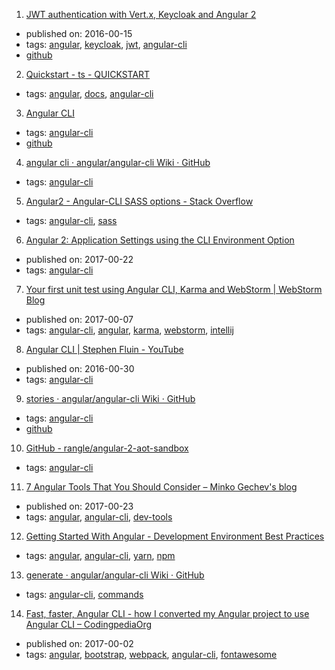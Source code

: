 1. [JWT authentication with Vert.x, Keycloak and Angular 2](http://paulbakker.io/java/jwt-keycloak-angular2/)
  * published on: 2016-00-15
  * tags: [angular](tags/angular.md), [keycloak](tags/keycloak.md), [jwt](tags/jwt.md), [angular-cli](tags/angular-cli.md)
  * [github](https://github.com/paulbakker/vertx-angular2-keycloak-demo)
2. [Quickstart - ts - QUICKSTART](https://angular.io/guide/quickstart)
  * tags: [angular](tags/angular.md), [docs](tags/docs.md), [angular-cli](tags/angular-cli.md)
3. [Angular CLI](https://cli.angular.io/)
  * tags: [angular-cli](tags/angular-cli.md)
  * [github](https://github.com/angular/angular-cli)
4. [angular cli · angular/angular-cli Wiki · GitHub](https://github.com/angular/angular-cli/wiki/angular-cli)
  * tags: [angular-cli](tags/angular-cli.md)
5. [Angular2 - Angular-CLI SASS options - Stack Overflow](http://stackoverflow.com/questions/36220256/angular2-angular-cli-sass-options)
  * tags: [angular-cli](tags/angular-cli.md), [sass](tags/sass.md)
6. [Angular 2: Application Settings using the CLI Environment Option](http://tattoocoder.com/angular-cli-using-the-environment-option/)
  * published on: 2017-00-22
  * tags: [angular-cli](tags/angular-cli.md)
7. [Your first unit test using Angular CLI, Karma and WebStorm | WebStorm Blog](https://blog.jetbrains.com/webstorm/2017/02/your-first-unit-test-using-angular-cli-karma-and-webstorm/)
  * published on: 2017-00-07
  * tags: [angular-cli](tags/angular-cli.md), [angular](tags/angular.md), [karma](tags/karma.md), [webstorm](tags/webstorm.md), [intellij](tags/intellij.md)
8. [Angular CLI | Stephen Fluin - YouTube](https://www.youtube.com/watch?v=uBRK6cTr4Vk)
  * published on: 2016-00-30
  * tags: [angular-cli](tags/angular-cli.md)
9. [stories · angular/angular-cli Wiki · GitHub](https://github.com/angular/angular-cli/wiki/stories)
  * tags: [angular-cli](tags/angular-cli.md)
  * [github](https://github.com/angular/angular-cli/wiki/stories)
10. [GitHub - rangle/angular-2-aot-sandbox](https://github.com/rangle/angular-2-aot-sandbox)
  * tags: [angular-cli](tags/angular-cli.md)
11. [7 Angular Tools That You Should Consider – Minko Gechev's blog](http://blog.mgechev.com/2017/04/23/angular-tooling-codelyzer-angular-cli-ngrev/)
  * published on: 2017-00-23
  * tags: [angular](tags/angular.md), [angular-cli](tags/angular-cli.md), [dev-tools](tags/dev-tools.md)
12. [Getting Started With Angular - Development Environment Best Practices](http://blog.angular-university.io/getting-started-with-angular-setup-a-development-environment-with-yarn-the-angular-cli-setup-an-ide/)
  * tags: [angular](tags/angular.md), [angular-cli](tags/angular-cli.md), [yarn](tags/yarn.md), [npm](tags/npm.md)
13. [generate · angular/angular-cli Wiki · GitHub](https://github.com/angular/angular-cli/wiki/generate)
  * tags: [angular-cli](tags/angular-cli.md), [commands](tags/commands.md)
14. [Fast, faster, Angular CLI - how I converted my Angular project to use Angular CLI – CodingpediaOrg](http://www.codingpedia.org/ama/fast-faster-angular-cli-how-i-converted-my-angular-project-to-use-angular-cli)
  * published on: 2017-00-02
  * tags: [angular](tags/angular.md), [bootstrap](tags/bootstrap.md), [webpack](tags/webpack.md), [angular-cli](tags/angular-cli.md), [fontawesome](tags/fontawesome.md)
